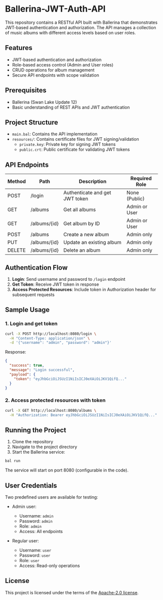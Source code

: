 # Ballerina-JWT-Auth-API

This repository contains a RESTful API built with Ballerina that demonstrates JWT-based authentication and authorization. The API manages a collection of music albums with different access levels based on user roles.

## Features

- JWT-based authentication and authorization
- Role-based access control (Admin and User roles)
- CRUD operations for album management
- Secure API endpoints with scope validation

## Prerequisites

- Ballerina (Swan Lake Update 12)
- Basic understanding of REST APIs and JWT authentication

## Project Structure

- `main.bal`: Contains the API implementation
- `resources/`: Contains certificate files for JWT signing/validation
  - `private.key`: Private key for signing JWT tokens
  - `public.crt`: Public certificate for validating JWT tokens

## API Endpoints

| Method | Path | Description | Required Role |
|--------|------|-------------|--------------|
| POST | /login | Authenticate and get JWT token | None (Public) |
| GET | /albums | Get all albums | Admin or User |
| GET | /albums/{id} | Get album by ID | Admin or User |
| POST | /albums | Create a new album | Admin only |
| PUT | /albums/{id} | Update an existing album | Admin only |
| DELETE | /albums/{id} | Delete an album | Admin only |

## Authentication Flow

1. **Login**: Send username and password to `/login` endpoint
2. **Get Token**: Receive JWT token in response
3. **Access Protected Resources**: Include token in Authorization header for subsequent requests

## Sample Usage

### 1. Login and get token

```bash
curl -X POST http://localhost:8080/login \
  -H "Content-Type: application/json" \
  -d '{"username": "admin", "password": "admin"}'
```

Response:
```json
{
  "success": true,
  "message": "Login successful",
  "payload": {
    "token": "eyJhbGciOiJSUzI1NiIsICJ0eXAiOiJKV1QifQ..."
  }
}
```

### 2. Access protected resources with token

```bash
curl -X GET http://localhost:8080/albums \
  -H "Authorization: Bearer eyJhbGciOiJSUzI1NiIsICJ0eXAiOiJKV1QifQ..."
```

## Running the Project

1. Clone the repository
2. Navigate to the project directory
3. Start the Ballerina service:

```bash
bal run
```

The service will start on port 8080 (configurable in the code).

## User Credentials

Two predefined users are available for testing:

- Admin user: 
  - Username: `admin`
  - Password: `admin`
  - Role: `admin`
  - Access: All endpoints

- Regular user:
  - Username: `user`
  - Password: `user`
  - Role: `user`
  - Access: Read-only operations

## License

This project is licensed under the terms of the [Apache-2.0 license](https://github.com/nureka-rodrigo/Ballerina-Basic-Auth-API/blob/main/LICENSE).
